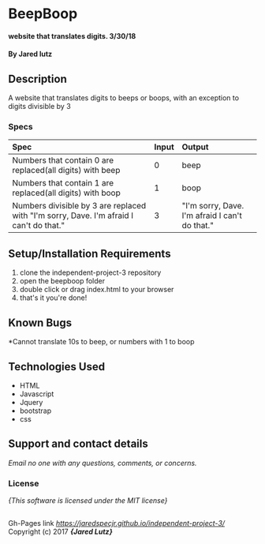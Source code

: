 # BeepBoop

#### website that translates digits. 3/30/18

#### By **Jared lutz**

## Description

A website that translates digits to beeps or boops, with an exception to digits divisible by 3


### Specs
| Spec | Input | Output |
| :-------------     | :------------- | :------------- |
| Numbers that contain 0 are replaced(all digits) with beep | 0 | beep |
| Numbers that contain 1 are replaced(all digits) with boop | 1 | boop |
| Numbers divisible by 3 are replaced with "I'm sorry, Dave. I'm afraid I can't do that." | 3 | "I'm sorry, Dave. I'm afraid I can't do that." |

## Setup/Installation Requirements

1. clone the independent-project-3 repository
2. open the beepboop folder
3. double click or drag index.html to your browser
4. that's it you're done!

## Known Bugs
*Cannot translate 10s to beep, or numbers with 1 to boop

## Technologies Used
* HTML
* Javascript
* Jquery
* bootstrap
* css


## Support and contact details

_Email no one with any questions, comments, or concerns._

### License

*{This software is licensed under the MIT license}*

##
Gh-Pages link
*https://jaredspecjr.github.io/independent-project-3/*
Copyright (c) 2017 **_{Jared Lutz}_**
